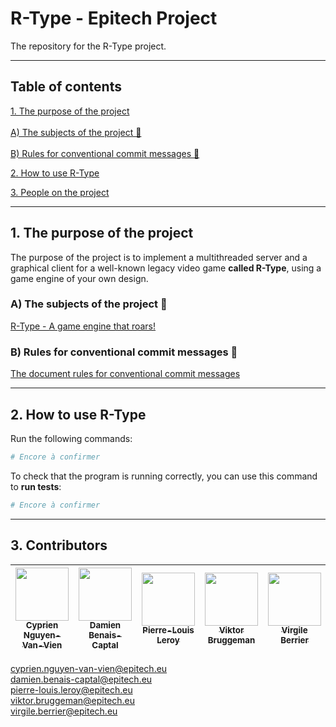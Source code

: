 # R-Type - Epitech Project  
  
The repository for the R-Type project.  
  
---  
  
## Table of contents  
  
[1. The purpose of the project](#titre1)<br />  
[A) The subjects of the project 📄](#titre11)<br />  
[B) Rules for conventional commit messages 📄](#titre12)<br />  
  
[2. How to use R-Type](#titre2)<br />  
  
[3. People on the project](#titre3)<br />  
  
---  
  
## <a id="titre1"></a>1. The purpose of the project  
  
The purpose of the project is to implement a multithreaded server and a graphical client for a well-known legacy video game **called R-Type**, using a game engine of your own design.  
  
### <a id="titre11"></a>A) The subjects of the project 📄  
  
[R-Type - A game engine that roars!](https://intra.epitech.eu/module/2023/B-CPP-500/PAR-5-2/acti-622530/project/file/B-CPP-500_rtype.pdf)  
  
### <a id="titre12"></a>B) Rules for conventional commit messages 📄  
  
[The document rules for conventional commit messages](docs/COMMITS.md)  
  
---  
  
## <a id="titre2"></a>2. How to use R-Type  
  
Run the following commands:  
  
```bash  
# Encore à confirmer  
```  
  
To check that the program is running correctly, you can use this command to **run tests**:  
  
```bash  
# Encore à confirmer  
```  
  
---  
  
## <a id="titre3"></a>3. Contributors  
  
| [<img src="https://github.com/Drindael.png?size=85" width=85><br><sub>Cyprien Nguyen-Van-Vien</sub>](https://github.com/Drindael) | [<img src="https://github.com/damienBC.png?size=85" width=85><br><sub>Damien Benais-Captal</sub>](https://github.com/damienBC) | [<img src="https://github.com/Pierrelouisleroy.png?size=85" width=85><br><sub>Pierre-Louis Leroy</sub>](https://github.com/Pierrelouisleroy) | [<img src="https://github.com/Hinivir.png?size=85" width=85><br><sub>Viktor Bruggeman</sub>](https://github.com/Hinivir) | [<img src="https://github.com/Lipatant.png?size=85" width=85><br><sub>Virgile Berrier</sub>](https://github.com/Lipatant)  
| :--: | :--: | :--: | :--: | :--: |  
  
cyprien.nguyen-van-vien@epitech.eu    
damien.benais-captal@epitech.eu    
pierre-louis.leroy@epitech.eu    
viktor.bruggeman@epitech.eu    
virgile.berrier@epitech.eu    
